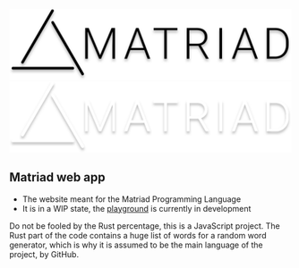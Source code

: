 ![Matriad Logo](/public/matriad_name_dark.svg#gh-light-mode-only)
![Matriad Logo](/public/matriad_name_light.svg#gh-dark-mode-only)

## Matriad web app
- The website meant for the Matriad Programming Language
- It is in a WIP state, the [playground](https://matriad.ml/play) is currently in development

Do not be fooled by the Rust percentage,
this is a JavaScript project. The Rust part of the code contains a huge list of words for a random word generator, which is why it is assumed to be the main language of the project, by GitHub.